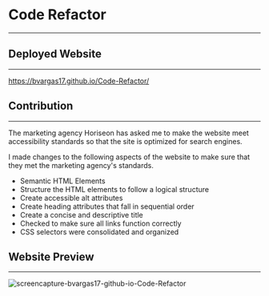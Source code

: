 # Code Refactor
- - - - 

## Deployed Website
- - - - 
<https://bvargas17.github.io/Code-Refactor/>

## Contribution
- - - - 

The marketing agency Horiseon has asked me to make the website meet accessibility standards so that the site is optimized for search engines.

I made changes to the following aspects of the website to make sure that they met the marketing agency's standards.

* Semantic HTML Elements
* Structure the HTML elements to follow a logical structure
* Create accessible alt attributes
* Create heading attributes that fall in sequential order
* Create a concise and descriptive title
* Checked to make sure all links function correctly
* CSS selectors were consolidated and organized


## Website Preview
- - - - 
![screencapture-bvargas17-github-io-Code-Refactor](https://user-images.githubusercontent.com/69996680/95004240-44b39400-05ae-11eb-8686-41387998aa73.png)

